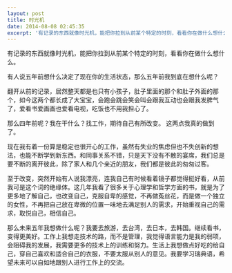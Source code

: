 ```yaml
---
layout: post
title: 时光机
date: 2014-08-08 02:45:35
excerpt: '有记录的东西就像时光机，能把你拉到从前某个特定的时刻，看看你在做什么想什么。'
---
```




有记录的东西就像时光机，能把你拉到从前某个特定的时刻，看看你在做什么想什么。

有人说五年前想什么决定了现在你的生活状态，那么五年前我到底在想什么呢？

翻开从前的记录，居然整天都是也只有小孩子，肚子里面的那个和肚子外面的那个，如今这两个都长成了大宝宝，会跑会跳会笑会叫会跟我互动也会跟我发脾气了，爱看书爱画画也爱看电视，吃饭也不用我担心了。

那么四年前呢？我在干什么？找工作，期待自己有所改变。
这两点我真的做到了。

现在我有着一份算是稳定也很开心的工作，虽然有失业的焦虑但也不失创新的想法，也能不断学到新东西。和同事关系不错，只是天下没有不散的宴席，我们总是要不断的离开彼此，除了家人和几个亲近的朋友，我们都是彼此的匆匆过客。

至于改变，突然开始有人说我漂亮，连我自己有时候看着镜子都觉得挺好看，从前我可是这个词的绝缘体。这几年我看了很多关于心理学和哲学方面的书，就是为了更多地了解自己，也改变自己，克服自卑的感觉，不再做菟丝花，而是做一个独立的女性，不再把自己放在卑微的位置一味地去满足别人的需求，开始重视自己的需求，取悦自己，相信自己。

那么未来五年我想做什么呢？我要去旅游，去台湾，去日本，去韩国。继续看书，变得更美好。工作上我想走技术的路，而不是管理，我觉得语言能力是我的弱项，会阻碍我的发展，我需要更多的技术上的训练和努力。生活上我想做点好吃的给自己，穿自己喜欢和适合自己的衣服，不要太服从别人的意见。我要学习瑞典语，希望未来可以自如地跟别人进行工作上的交流。


